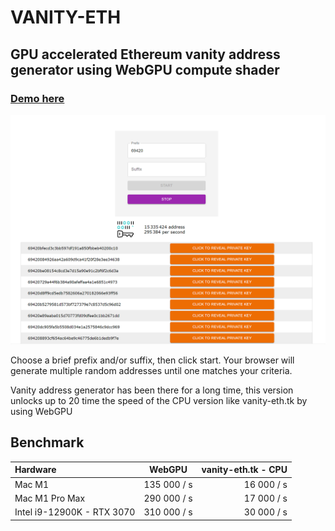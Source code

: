 # VANITY-ETH

## GPU accelerated Ethereum vanity address generator using WebGPU compute shader

### [Demo here](https://vanity-eth.modez.pro/)

![demo](public/demo.png "Demo")

Choose a brief prefix and/or suffix, then click start. Your browser will generate multiple random addresses until one matches your criteria.

Vanity address generator has been there for a long time, this version unlocks up to 20 time the speed of the CPU version like vanity-eth.tk by using WebGPU


## Benchmark

| Hardware              | WebGPU |  vanity-eth.tk - CPU |
| :---------------- | :------: | ----: |
| Mac M1        |   135 000 / s   | 16 000 / s |
| Mac M1 Pro Max        |   290 000 / s   | 17 000 / s |
| Intel i9-12900K - RTX 3070         |   310 000 / s   | 30 000 / s |